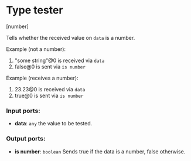 # Type tester

[number]

Tells whether the received value on `data` is a number.

Example (not a number):

1. "some string"@0 is received via `data`
2. false@0 is sent via `is number`

Example (receives a number):

1. 23.23@0 is received via `data`
2. true@0 is sent via `is number`

### Input ports:

* __data__: `any`
    the value to be tested.



### Output ports:

* __is number__: `boolean`
    Sends true if the data is a number, false otherwise.



